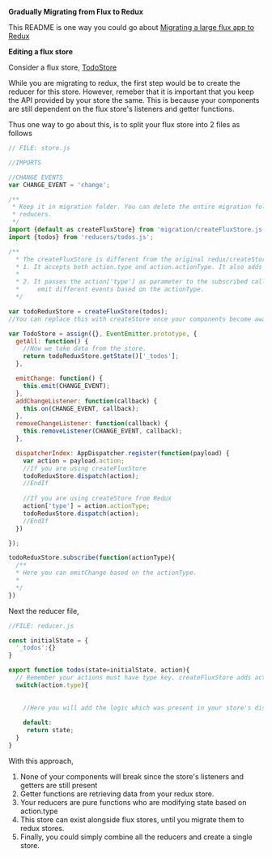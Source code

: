 **Gradually Migrating from Flux to Redux**

This README is one way you could go about [Migrating a large flux app to Redux](http://redux.js.org/docs/recipes/MigratingToRedux.html)

**Editing a flux store**

Consider a flux store, [TodoStore](https://facebook.github.io/flux/docs/todo-list.html#creating-stores)

While you are migrating to redux, the first step would be to create the reducer for this store. However, remeber that it is important that you keep the API provided by your store the same. This is because your components are still dependent on the flux store's listeners and getter functions.

Thus one way to go about this, is to split your flux store into 2 files as follows

```javascript
// FILE: store.js

//IMPORTS

//CHANGE EVENTS
var CHANGE_EVENT = 'change';

/**
 * Keep it in migration folder. You can delete the entire migration folder when you have created all
 * reducers.
 */
import {default as createFluxStore} from 'migration/createFluxStore.js';
import {todos} from 'reducers/todos.js';

/**
  * The createFluxStore is different from the original redux/createStore in 2 ways,
  * 1. It accepts both action.type and action.actionType. It also adds the 'type' key so that your reducer  *     will work as required.
  *
  * 2. It passes the action['type'] as parameter to the subscribed callbacks. You can use this if you have 
  *     emit different events based on the actionType.
  */

var todoReduxStore = createFluxStore(todos);
//You can replace this with createStore once your components become aware of redux through store.subscribe or react-redux.

var TodoStore = assign({}, EventEmitter.prototype, {
  getAll: function() {
    //Now we take data from the store.
    return todoReduxStore.getState()['_todos'];
  },

  emitChange: function() {
    this.emit(CHANGE_EVENT);
  },
  addChangeListener: function(callback) {
    this.on(CHANGE_EVENT, callback);
  },
  removeChangeListener: function(callback) {
    this.removeListener(CHANGE_EVENT, callback);
  },

  dispatcherIndex: AppDispatcher.register(function(payload) {
    var action = payload.action;
    //If you are using createFluxStore
    todoReduxStore.dispatch(action);
    //EndIf
     
    //If you are using createStore from Redux
    action['type'] = action.actionType;
    todoReduxStore.dispatch(action);
    //EndIf
  })

});

todoReduxStore.subscribe(function(actionType){
  /**
  * Here you can emitChange based on the actionType.
  * 
  */
})
```

Next the reducer file,
```javascript
//FILE: reducer.js

const initialState = {
  '_todos':{}
}

export function todos(state=initialState, action){
  // Remember your actions must have type key. createFluxStore adds actionType to the type internally.
  switch(action.type){ 
  
  
    //Here you will add the logic which was present in your store's dispatch Handler.
  
    default:
     return state;
  }
}
```

With this approach,
1. None of your components will break since the store's listeners and getters are still present
2. Getter functions are retrieving data from your redux store.
3. Your reducers are pure functions who are modifying state based on action.type
4. This store can exist alongside flux stores, until you migrate them to redux stores.
5. Finally, you could simply combine all the reducers and create a single store.
